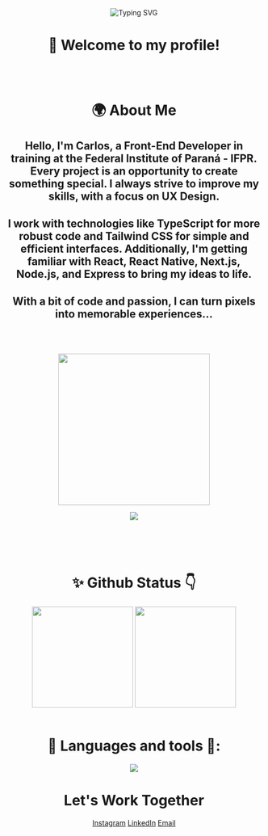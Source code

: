<div align="center">

<img src="https://readme-typing-svg.herokuapp.com?size=35&duration=5000&color=FF58C4&center=true&width=800&lines=Hello,+I'm+Carlos+Eduardo;+Front-End+Developer+in+training;+Majoring+in+Information+Systems+at+IFPR" alt="Typing SVG">
  
<h1> 🥽 Welcome to my profile! </h1>

<br><br>
  
<div>
<h1> 🌍 About Me </h1>

<h2>Hello, I'm Carlos, a Front-End Developer in training at the Federal Institute of Paraná - IFPR. Every project is an opportunity to create something special. I always strive to improve my skills, with a focus on UX Design.</h2>

<h2>I work with technologies like TypeScript for more robust code and Tailwind CSS for simple and efficient interfaces. Additionally, I'm getting familiar with React, React Native, Next.js, Node.js, and Express to bring my ideas to life.</h2>

<h2>With a bit of code and passion, I can turn pixels into memorable experiences...</h2>

</div>
  
<br><br>

<img height="300" src="https://user-images.githubusercontent.com/60597290/151966205-54a50cb6-2401-49bc-992c-dd926c8ecd09.svg"/>
  
![](https://komarev.com/ghpvc/?username=CarlosC4rvalho&color=blueviolet&label=Profile+Views)

<br>
<br>
<br>

<div align="center">  
  <h1> ✨ Github Status 👇 </h1>
  <img height="200em" src="https://github-readme-stats.vercel.app/api?username=CarlosC4rvalho&show_icons=true&theme=dracula&include_all_commits=true&count_private=true"/>
  <img height="200em" src="https://github-readme-stats.vercel.app/api/top-langs/?username=CarlosC4rvalho&layout=compact&langs_count=7&theme=dracula"/>
</div>


<div style="display: inline_block"><br>
<h1> 💜 Languages and tools 💜: </h1>
  <img src="https://github.com/CarlosC4rvalho/CarlosC4rvalho/assets/110244419/affa737c-9ebf-4269-bc41-427fc590659c"
</div>

 <div style="text-align: center;">
   <h1 style="text-align: center;">Let's Work Together</h1>
   <a href="#">Instagram</a>
   <a href="#">LinkedIn</a>
   <a href="#">Email</a>
 </div>
